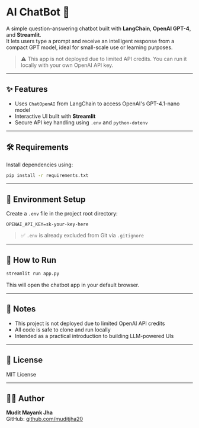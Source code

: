 # AI ChatBot 🤖

A simple question-answering chatbot built with **LangChain**, **OpenAI GPT-4**, and **Streamlit**.  
It lets users type a prompt and receive an intelligent response from a compact GPT model, ideal for small-scale use or learning purposes.

> ⚠️ This app is not deployed due to limited API credits. You can run it locally with your own OpenAI API key.

---

## ✨ Features

- Uses `ChatOpenAI` from LangChain to access OpenAI's GPT-4.1-nano model
- Interactive UI built with **Streamlit**
- Secure API key handling using `.env` and `python-dotenv`

---

## 🛠 Requirements

Install dependencies using:

```bash
pip install -r requirements.txt
```

---

## 🔐 Environment Setup

Create a `.env` file in the project root directory:

```env
OPENAI_API_KEY=sk-your-key-here
```

> ✅ `.env` is already excluded from Git via `.gitignore`

---

## 🚀 How to Run

```bash
streamlit run app.py
```

This will open the chatbot app in your default browser.

---

## 📌 Notes

- This project is not deployed due to limited OpenAI API credits
- All code is safe to clone and run locally
- Intended as a practical introduction to building LLM-powered UIs

---

## 📄 License

MIT License 

---

## 🙋‍♂️ Author

**Mudit Mayank Jha**  
GitHub: [github.com/muditjha20](https://github.com/muditjha20)
